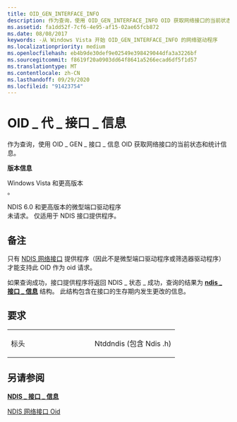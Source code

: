 ```yaml
---
title: OID_GEN_INTERFACE_INFO
description: 作为查询，使用 OID_GEN_INTERFACE_INFO OID 获取网络接口的当前状态和统计信息。
ms.assetid: fa1dd52f-7cf6-4e95-af15-02ae65fcb872
ms.date: 08/08/2017
keywords: -从 Windows Vista 开始 OID_GEN_INTERFACE_INFO 的网络驱动程序
ms.localizationpriority: medium
ms.openlocfilehash: eb4b9de30def9e02549e398429044dfa3a3226bf
ms.sourcegitcommit: f8619f20a0903dd64f8641a5266ecad6df5f1d57
ms.translationtype: MT
ms.contentlocale: zh-CN
ms.lasthandoff: 09/29/2020
ms.locfileid: "91423754"
---
```

# <a name="oid_gen_interface_info"></a>OID \_ 代 \_ 接口 \_ 信息


作为查询，使用 OID \_ GEN \_ 接口 \_ 信息 OID 获取网络接口的当前状态和统计信息。

**版本信息**

<a href="" id="windows-vista-and-later"></a>Windows Vista 和更高版本  
。

<a href="" id="ndis-6-0-and-later-miniport-drivers"></a>NDIS 6.0 和更高版本的微型端口驱动程序  
未请求。 仅适用于 NDIS 接口提供程序。

<a name="remarks"></a>备注
-------

只有 [NDIS 网络接口](./ndis-network-interfaces2.md) 提供程序（因此不是微型端口驱动程序或筛选器驱动程序）才能支持此 OID 作为 oid 请求。

如果查询成功，接口提供程序将返回 NDIS \_ 状态 \_ 成功，查询的结果为 [**ndis \_ 接口 \_ 信息**](/windows/win32/api/ifdef/ns-ifdef-ndis_interface_information) 结构。 此结构包含在接口的生存期内发生更改的信息。

<a name="requirements"></a>要求
------------

<table>
<colgroup>
<col width="50%" />
<col width="50%" />
</colgroup>
<tbody>
<tr class="odd">
<td><p>标头</p></td>
<td>Ntddndis (包含 Ndis .h) </td>
</tr>
</tbody>
</table>

## <a name="see-also"></a>另请参阅


[**NDIS \_ 接口 \_ 信息**](/windows/win32/api/ifdef/ns-ifdef-ndis_interface_information)

[NDIS 网络接口 Oid](./ndis-network-interface-oids.md)

 

